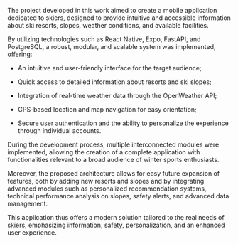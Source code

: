The project developed in this work aimed to create a mobile application dedicated to skiers, designed to provide intuitive and accessible information about ski resorts, slopes, weather conditions, and available facilities.

By utilizing technologies such as React Native, Expo, FastAPI, and PostgreSQL, a robust, modular, and scalable system was implemented, offering:

- An intuitive and user-friendly interface for the target audience;

- Quick access to detailed information about resorts and ski slopes;

- Integration of real-time weather data through the OpenWeather API;

- GPS-based location and map navigation for easy orientation;

- Secure user authentication and the ability to personalize the experience through individual accounts.

During the development process, multiple interconnected modules were implemented, allowing the creation of a complete application with functionalities relevant to a broad audience of winter sports enthusiasts.

Moreover, the proposed architecture allows for easy future expansion of features, both by adding new resorts and slopes and by integrating advanced modules such as personalized recommendation systems, technical performance analysis on slopes, safety alerts, and advanced data management.

This application thus offers a modern solution tailored to the real needs of skiers, emphasizing information, safety, personalization, and an enhanced user experience.

 

